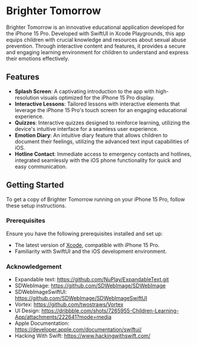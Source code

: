# Brighter Tomorrow

Brighter Tomorrow is an innovative educational application developed for the iPhone 15 Pro. Developed with SwiftUI in Xcode Playgrounds, this app equips children with crucial knowledge and resources about sexual abuse prevention. Through interactive content and features, it provides a secure and engaging learning environment for children to understand and express their emotions effectively.

## Features

- **Splash Screen**: A captivating introduction to the app with high-resolution visuals optimized for the iPhone 15 Pro display.
- **Interactive Lessons**: Tailored lessons with interactive elements that leverage the iPhone 15 Pro's touch screen for an engaging educational experience.
- **Quizzes**: Interactive quizzes designed to reinforce learning, utilizing the device's intuitive interface for a seamless user experience.
- **Emotion Diary**: An intuitive diary feature that allows children to document their feelings, utilizing the advanced text input capabilities of iOS.
- **Hotline Contact**: Immediate access to emergency contacts and hotlines, integrated seamlessly with the iOS phone functionality for quick and easy communication.

## Getting Started

To get a copy of Brighter Tomorrow running on your iPhone 15 Pro, follow these setup instructions.

### Prerequisites

Ensure you have the following prerequisites installed and set up:
- The latest version of [Xcode](https://developer.apple.com/xcode/), compatible with iPhone 15 Pro.
- Familiarity with SwiftUI and the iOS development environment.

### Acknowledgement
- Expandable text: https://github.com/NuPlay/ExpandableText.git
- SDWebImage: https://github.com/SDWebImage/SDWebImage
- SDWebImageSwiftUI: https://github.com/SDWebImage/SDWebImageSwiftUI
- Vortex: https://github.com/twostraws/Vortex
- UI Design: https://dribbble.com/shots/7265955-Children-Learning-App/attachments/222641?mode=media
- Apple Documentation: https://developer.apple.com/documentation/swiftui/
- Hacking With Swift: https://www.hackingwithswift.com/
